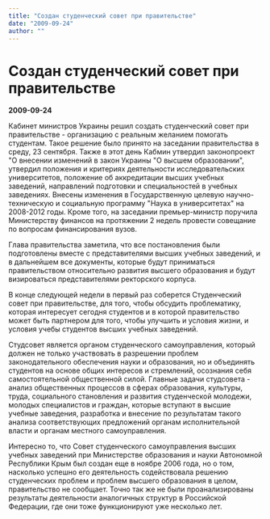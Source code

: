 ```yaml
---
title: "Создан студенческий совет при правительстве"
date: "2009-09-24"
author: ""
---
```


# Создан студенческий совет при правительстве

**2009-09-24** 

Кабинет министров Украины решил создать студенческий совет при правительстве - организацию с реальным желанием помогать студентам. Такое решение было принято на заседании правительства в среду, 23 сентября. Также в этот день Кабмин утвердил законопроект "О внесении изменений в закон Украины "О высшем образовании", утвердил положения и критериях деятельности исследовательских университетов, положение об аккредитации высших учебных заведений, направлений подготовки и специальностей в учебных заведениях. Внесены изменения в Государственную целевую научно-техническую и социальную программу "Наука в университетах" на 2008-2012 годы. Кроме того, на заседании премьер-министр поручила Министерству финансов на протяжении 2 недель провести совещание по вопросам финансирования вузов.

Глава правительства заметила, что все постановления были подготовлены вместе с представителями высших учебных заведений, и в дальнейшем все документы, которые будут приниматься правительством относительно развития высшего образования и будут визироваться представителями ректорского корпуса.

В конце следующей недели в первый раз соберется Студенческий совет при правительстве, для того, чтобы обсудить проблематику, которая интересует сегодня студентов и в которой правительство может быть партнером для того, чтобы улучшить и условия жизни, и условия учебы студентов высших учебных заведений.

Студсовет является органом студенческого самоуправления, который должен не только участвовать в разрешении проблем законодательного обеспечения науки и образования, но и объединять студентов на основе общих интересов и стремлений, осознания себя самостоятельной общественной силой. Главные задачи студсовета - анализ общественных процессов в сферах образования, культуры, труда, социального становления и развития студенческой молодежи, молодых специалистов и граждан, которые вступают в высшие учебные заведения, разработка и внесение по результатам такого анализа соответствующих предложений органам исполнительной власти и органам местного самоуправления.

Интересно то, что Совет студенческого самоуправления высших учебных заведений при Министерстве образования и науки Автономной Республики Крым был создан еще в ноябре 2006 года, но о том, насколько успешно его деятельность содействовала решению студенческих проблем и проблем высшего образования в целом, правительство не сообщает. Точно так же не были проанализированы результаты деятельности аналогичных структур в Российской Федерации, где они тоже функционируют уже несколько лет.